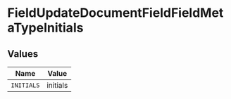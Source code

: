 # FieldUpdateDocumentFieldFieldMetaTypeInitials


## Values

| Name       | Value      |
| ---------- | ---------- |
| `INITIALS` | initials   |